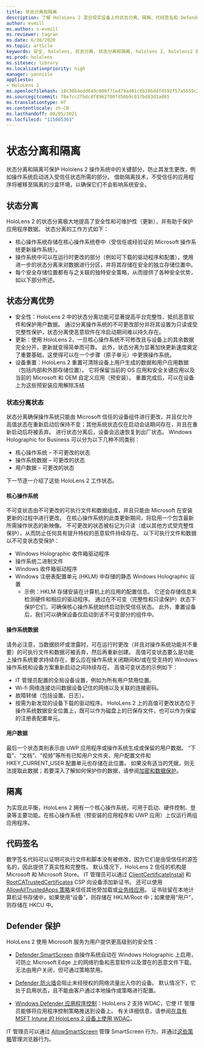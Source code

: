 ```yaml
---
title: 状态分离和隔离
description: 了解 HoloLens 2 混合现实设备上的状态分离、隔离、代码签名和 Defender 应用程序。
author: evmill
ms.author: v-evmill
ms.reviewer: tagran
ms.date: 6/30/2020
ms.topic: article
keywords: 安全, hololens, 状态分离, 状态分离和隔离, hololens 2, hololens2 安全, 安全概述, 安全体系结构, 体系结构, hololens 2 体系结构
ms.prod: hololens
ms.sitesec: library
ms.localizationpriority: high
manager: yannisle
appliesto:
- HoloLens 2
ms.openlocfilehash: 18c30b4edd649c088f71e479a401c8b286ddfd592f57a5659c3c15b3ec9c854f
ms.sourcegitcommit: f8e7cc2fbdcdf8962700fd50b9c017bd83d1ad65
ms.translationtype: HT
ms.contentlocale: zh-CN
ms.lasthandoff: 08/05/2021
ms.locfileid: "115665363"
---
```

# <a name="state-separation-and-isolation"></a>状态分离和隔离

状态分离和隔离可保护 Hololens 2 操作系统中的关键部分，防止其发生更改，例如操作系统启动进入受信任状态所需的部分。 借助隔离技术，不受信任的应用程序将被移至隔离的沙盒环境，以确保它们不会影响系统安全。

## <a name="state-separation"></a>状态分离

HoloLens 2 的状态分离极大地提高了安全性和可维护性（更新），并有助于保护应用程序数据。  状态分离的工作方式如下：
  * 核心操作系统存储在核心操作系统卷中（受信任或经验证的 Microsoft 操作系统更新操作系统）。
  * 操作系统中可以在运行时更改的部分（例如可下载的驱动程序和配置），使用进一步的状态分离来对数据进行分区，并将其存储在安全的独立存储位置中。
  * 每个安全存储位置都有与之关联的独特安全策略，从而提供了各种安全优势，如以下部分所述。

## <a name="state-separation-benefits"></a>状态分离优势

  * 安全性：HoloLens 2 中的状态分离功能可显著提高平台完整性、抵抗恶意软件和保护用户数据。 通过分离操作系统的不可更改部分并将其设置为只读或受完整性保护，状态分离使恶意软件在冷启动期间难以持久存在。 
  * 更新：使用 HoloLens 2，一旦核心操作系统不可修改且与设备上的其余数据完全分开，更新就变得简单而可靠。  此外，状态分离为显著加快更新速度奠定了重要基础，这使得可以在一个步骤（原子单元）中更换操作系统。
  * 设备重置：HoloLens 2 重置可清除设备上用户生成的数据和用户应用数据（包括内部和外部存储位置）。 它将保留当前的 OS 应用和安全关键应用以及当前的 Microsoft 和 OEM 自定义应用（预安装）。 重置完成后，可以在设备上为这些预安装应用解除冻结

### <a name="state-separation-states"></a>状态分离状态

状态分离确保操作系统只能由 Microsoft 信任的设备组件进行更改，并且仅允许高值状态在重新启动后保持不变；其他系统状态仅在启动会话期间存在，并且在重新启动后将被丢弃。 进行状态分离后，设备会迅速恢复到出厂状态。 Windows Holographic for Business 可以分为以下几种不同类别：
  * 核心操作系统 – 不可更改的状态
  * 操作系统数据 – 可更改的状态 
  * 用户数据 – 可更改的状态

下一节逐一介绍了这些 HoloLens 2 工作状态。

#### <a name="core-operating-system"></a>核心操作系统

不可变状态由不可更改的可执行文件和数据组成，并且只能由 Microsoft 在安装更新的过程中进行更改。 在核心操作系统的此类更新期间，将启用一个包含最新所需操作状态的新映像。
不可更改的状态被标记为只读（或以其他方式受完整性保护），从而防止任何具有提升特权的恶意软件持续存在。 以下可执行文件和数据以不可变状态受保护：
  * Windows Holographic 收件箱驱动程序
  * 操作系统二进制文件
  * Windows 收件箱驱动程序
  * Windows 注册表配置单元 (HKLM) 中存储的静态 Windows Holographic 设置
    * 示例：HKLM 存储安装在计算机上的应用的配置信息。 它还会存储信息来检测硬件和相应的驱动程序。
通过在不可变（完整性和只读保护）状态下保护它们，可确保核心操作系统始终启动到受信任状态。 此外，重置设备后，我们可以确保设备仅启动到该不可变部分的组件中。 

#### <a name="operating-system-data"></a>操作系统数据 

请务必注意，当数据损坏或泄露时，可在运行时更改（并且对操作系统功能并不重要）的可执行文件和数据可被丢弃，然后再重新创建。 高值可变状态要么是功能上操作系统要求持续存在，要么应在操作系统关闭期间和/或在受支持的 Windows 操作系统和设备方案重新启动之间持续存在。 高值可变状态的示例如下：
  * IT 管理员配置的全局设备设置，例如为所有用户禁用位置。
  * Wi-fi 网络连接访问数据设备记住的网络以及关联的连接密码。
  * 故障转储（包括设置、日志）。
  * 按需为新发现的设备下载的驱动程序。
HoloLens 2 上的高值可更改状态位于操作系统数据安全位置上，既可以作为磁盘上的已保存文件，也可以作为保留的注册表配置单元。

#### <a name="user-data"></a>用户数据

最后一个状态类别表示由 UWP 应用程序或操作系统生成或保留的用户数据。 “下载”、“文档”、“视频”等所有已知用户文件夹、用户配置文件和 HKEY_CURRENT_USER 配置单元也存储在此位置。 如果没有适当的凭据，则无法提取此数据；若要深入了解如何保护你的数据，请参阅[加密和数据保护](security-encryption-data-protection.md)。

##  <a name="isolation"></a>隔离

为实现此平衡，HoloLens 2 拥有一个核心操作系统，可用于启动、硬件控制、登录等主要功能。在核心操作系统（预安装的应用程序和 UWP 应用）上仅运行两组应用程序。

## <a name="code-signing"></a>代码签名

数字签名代码可以证明可执行文件和脚本没有被修改，因为它们是由受信任的源签名的，因此提供了真实性和完整性。 默认情况下，HoloLens 2 信任的机构是 Microsoft 和 Microsoft Store。 IT 管理员可以通过 [ClientCertificateInstall](/windows/client-management/mdm/clientcertificateinstall-csp) 和 [RootCATrustedCertificates](/windows/client-management/mdm/rootcacertificates-csp) CSP 向设备添加新证书。 还可以使用 [AllowAllTrustedApps 策略](/windows/client-management/mdm/policy-csp-applicationmanagement#applicationmanagement-allowalltrustedapps)来信任其他旁加载或[业务线应用](/intune/apps/lob-apps-windows)。 证书驻留在本地计算机证书存储中，如果使用“设备”，则存储在 HKLM/Root 中；如果使用“用户”，则存储在 HKCU 中。

## <a name="defender-protections"></a>Defender 保护
HoloLens 2 使用 Microsoft 服务为用户提供更高级别的安全性：

* [Defender SmartScreen](/windows/security/threat-protection/microsoft-defender-smartscreen/microsoft-defender-smartscreen-overview) 由操作系统自动在 Windows Holographic 上启用，可防止 Microsoft Edge 上的网络钓鱼和恶意软件以及潜在的恶意文件下载。 无法由用户关闭，但可通过策略禁用。

* [Defender 防火墙](/windows/security/threat-protection/windows-firewall/windows-firewall-with-advanced-security)会阻止未经授权的网络流量出入你的设备。 默认情况下，它处于启用状态，且不能由客户通过本地操作或策略进行配置。 

* [Windows Defender 应用程序控制](/windows/security/threat-protection/windows-defender-application-control/wdac-and-applocker-overview)：HoloLens 2 支持 WDAC，它使 IT 管理员能够将应用程序控制策略推送到设备上。 有关详细信息，请参阅[在具有 MSFT Intune 的 HoloLens 2 设备上使用 WDAC](/mem/intune/configuration/custom-profile-hololens)。 

IT 管理员可以通过 [AllowSmartScreen](/windows/client-management/mdm/policy-csp-browser#browser-allowsmartscreen) 管理 SmartScreen 行为，并通过[这些策略](/windows/client-management/mdm/policy-csps-supported-by-hololens2)管理浏览器行为。 

